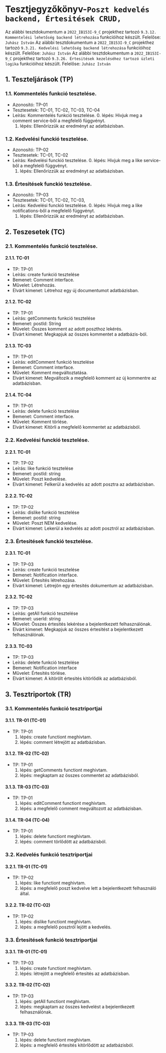 # Tesztjegyzőkönyv-`Poszt kedvelés backend, Értesitések CRUD,  `

Az alábbi tesztdokumentum a `2022_IB153I-9_C` projekthez tartozó `9.3.12. Kommentelési lehetőség backend létrehozása` funkcióihoz készült. Felelőse: `Juhász István` 
Az alábbi tesztdokumentum a `2022_IB153I-9_C` projekthez tartozó `9.3.21. Kedvelési lehetőség backend létrehozása` funkcióihoz készült. Felelőse: `Juhász István` 
Az alábbi tesztdokumentum a `2022_IB153I-9_C` projekthez tartozó `9.3.26. Értesitések kezeléséhez tartozó üzleti logika` funkcióihoz készült. Felelőse: `Juhász István` 

## 1. Teszteljárások (TP)

### 1.1. Kommentelés funkció tesztelése.
- Azonosító: TP-01
- Tesztesetek: TC-01, TC-02, TC-03, TC-04
- Leírás: Kommentelés funkció tesztelése.
    0. lépés: Hivjuk meg a comment service-ből a megfelelő függvényt.
    1. lépés: Ellenőrizzük az eredményt az adatbázisban.

### 1.2. Kedvelési funckió tesztelése.
- Azonosító: TP-02
- Tesztesetek: TC-01, TC-02
- Leírás: Kedvelési funckió tesztelése.
    0. lépés: Hivjuk meg a like service-ből a megfelelő függvényt.
    1. lépés: Ellenőrizzük az eredményt az adatbázisban.

### 1.3. Értesitések funckió tesztelése.
- Azonosító: TP-03
- Tesztesetek: TC-01, TC-02, TC-03,
- Leírás: Kedvelési funckió tesztelése.
    0. lépés: Hivjuk meg a like notifications-ből a megfelelő függvényt.
    1. lépés: Ellenőrizzük az eredményt az adatbázisban.

## 2. Teszesetek (TC)

### 2.1. Kommentelés funkció tesztelése.

#### 2.1.1. TC-01
- TP: TP-01
- Leírás: create funkció tesztelése 
- Bemenet: Comment interface.
- Művelet: Létrehozás.
- Elvárt kimenet: Létrehoz egy új documentumot adatbázisban.

#### 2.1.2. TC-02
- TP: TP-01
- Leírás: getComments funkció tesztelése 
- Bemenet: postId: String
- Művelet: Összes komment az adott poszthoz lekérés.
- Elvárt kimenet: Megkapjuk az összes kommentet a adatbázis-ból.

#### 2.1.3. TC-03
- TP: TP-01
- Leírás: editComment funkció tesztelése 
- Bemenet: Comment interface.
- Művelet: Komment megváltoztatása. 
- Elvárt kimenet: Megváltozik a megfelelő komment az új kommentre az adatbázisban.

#### 2.1.4. TC-04
- TP: TP-01
- Leírás: delete funkció tesztelése 
- Bemenet: Comment interface.
- Művelet: Komment törlése. 
- Elvárt kimenet: Kitörli a megfelelő kommentet az adatbázisból.

### 2.2. Kedvelési funckió tesztelése.

#### 2.2.1. TC-01
- TP: TP-02
- Leírás: like funkció tesztelése
- Bemenet: postId: string
- Művelet: Poszt kedvelése. 
- Elvárt kimenet: Felkerül a kedvelés az adott posztra az adatbázisban.

#### 2.2.2. TC-02
- TP: TP-02
- Leírás: dislike funkció tesztelése
- Bemenet: postId: string 
- Művelet: Poszt NEM kedvelése.
- Elvárt kimenet: Lekerül a kedvelés az adott posztról az adatbázisban.

### 2.3. Értesitések funckió tesztelése.

#### 2.3.1. TC-01
- TP: TP-03
- Leírás: create funkció tesztelése
- Bemenet: Notification interface.
- Művelet: Értesités létrehozása.
- Elvárt kimenet: Létrejön egy értesités dokumentum az adatbázisban.

#### 2.3.2. TC-02
- TP: TP-03
- Leírás: getAll funkció tesztelése
- Bemenet: userId: string
- Művelet: Összes értesités lekérése a bejelentkezett felhasználónak.
- Elvárt kimenet: Megkapjuk az összes értesitést a bejelentkezett felhasználónak.

#### 2.3.3. TC-03
- TP: TP-03
- Leírás: delete funkció tesztelése
- Bemenet: Notification interface
- Művelet: Értesités törlése.
- Elvárt kimenet: A kitörölt értesités kitörlődik az adatbázisból.

## 3. Tesztriportok (TR)

### 3.1. Kommentelés funkció tesztriportjai

#### 3.1.1. TR-01 (TC-01)
- TP: TP-01
    1. lépés: create functiont meghivtam.
    2. lépés: comment létrejött az adatbázisban.
    

#### 3.1.2. TR-02 (TC-02)
- TP: TP-01
    1. lépés: getComments functiont meghivtam.
    2. lépés: megkaptam az összes commentet az adatbázisból. 

#### 3.1.3. TR-03 (TC-03)
- TP: TP-01
    1. lépés: editComment functiont meghivtam.
    2. lépés: a megfelelő comment megváltozott az adatbázisban.

#### 3.1.4. TR-04 (TC-04)
- TP: TP-01
    1. lépés: delete functiont meghivtam.
    2. lépés: comment törlődött az adatbázisból.    

### 3.2. Kedvelés funkció tesztriportjai

#### 3.2.1. TR-01 (TC-01)
- TP: TP-02
    1. lépés: like functiont meghivtam.
    2. lépés: a megfelelő poszt kedvelve lett a bejelentkezett felhasználó által.

#### 3.2.2. TR-02 (TC-02)
- TP: TP-02
    1. lépés: dislike functiont meghivtam.
    2. lépés: a megfelelő posztról lejött a kedvelés.

### 3.3. Értesitések funkció tesztriportjai

#### 3.3.1. TR-01 (TC-01)
- TP: TP-03
    1. lépés: create functiont meghivtam.
    2. lépés: létrejött a megfelelő értesités az adatbázisban.

#### 3.3.2. TR-02 (TC-02)
- TP: TP-03
    1. lépés: getAll functiont meghivtam.
    2. lépés: megkaptam az összes kedvelést a bejelentkezett felhasználónak.

#### 3.3.3. TR-03 (TC-03)
- TP: TP-03
    1. lépés: delete functiont meghivtam.
    2. lépés: a megfelelő értesités kitörlődött az adatbázisból.